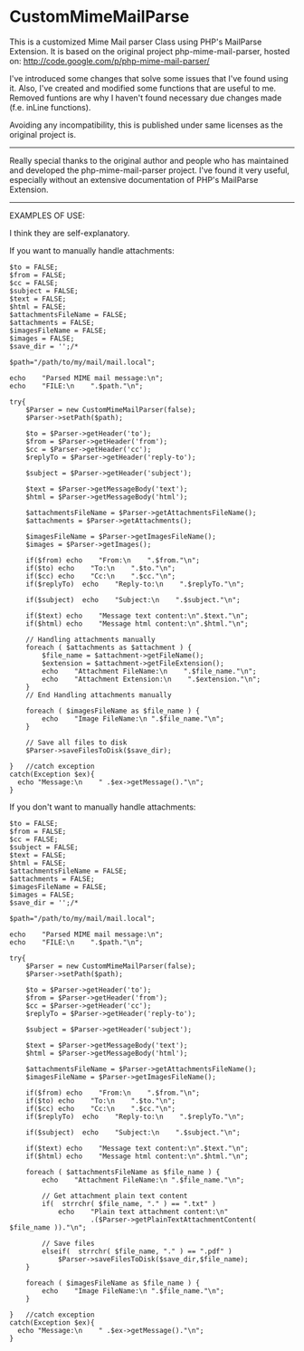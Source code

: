 CustomMimeMailParse
===================

This is a customized Mime Mail parser Class using PHP's MailParse Extension.
It is based on the original project php-mime-mail-parser, hosted on:
http://code.google.com/p/php-mime-mail-parser/

I've introduced some changes that solve some issues that I've found using it.
Also, I've created and modified some functions that are useful to me.
Removed funtions are why I haven't found necessary due changes made (f.e. inLine functions).
 
Avoiding any incompatibility, this is published under same licenses as the original project is.


******************************************************************************

Really special thanks to the original author and people who has maintained and developed the php-mime-mail-parser project. I've found it very useful, especially without an extensive documentation of PHP's MailParse Extension.

******************************************************************************


EXAMPLES OF USE:

I think they are self-explanatory.

If you want to manually handle attachments:

    $to = FALSE;
    $from = FALSE;
    $cc = FALSE;
    $subject = FALSE;
    $text = FALSE;
    $html = FALSE;
    $attachmentsFileName = FALSE;  
    $attachments = FALSE;
    $imagesFileName = FALSE;
    $images = FALSE;
    $save_dir = '';/*
    
    $path="/path/to/my/mail/mail.local";    

    echo    "Parsed MIME mail message:\n";
    echo    "FILE:\n    ".$path."\n";
    
    try{
        $Parser = new CustomMimeMailParser(false);
        $Parser->setPath($path);

        $to = $Parser->getHeader('to');
        $from = $Parser->getHeader('from');
        $cc = $Parser->getHeader('cc');
        $replyTo = $Parser->getHeader('reply-to');
        
        $subject = $Parser->getHeader('subject');
        
        $text = $Parser->getMessageBody('text');
        $html = $Parser->getMessageBody('html');
        
        $attachmentsFileName = $Parser->getAttachmentsFileName();    
        $attachments = $Parser->getAttachments();
        
        $imagesFileName = $Parser->getImagesFileName();
        $images = $Parser->getImages();

        if($from) echo    "From:\n    ".$from."\n";
        if($to) echo    "To:\n    ".$to."\n";
        if($cc) echo    "Cc:\n    ".$cc."\n";
        if($replyTo)  echo    "Reply-to:\n    ".$replyTo."\n";
            
        if($subject)  echo    "Subject:\n    ".$subject."\n";
            
        if($text) echo    "Message text content:\n".$text."\n";
        if($html) echo    "Message html content:\n".$html."\n"; 
        
        // Handling attachments manually
        foreach ( $attachments as $attachment ) {        
            $file_name = $attachment->getFileName();
            $extension = $attachment->getFileExtension();
            echo    "Attachment FileName:\n    ".$file_name."\n"; 
            echo    "Attachment Extension:\n    ".$extension."\n";
        }
        // End Handling attachments manually
        
        foreach ( $imagesFileName as $file_name ) {
            echo    "Image FileName:\n ".$file_name."\n";    
        }

        // Save all files to disk
        $Parser->saveFilesToDisk($save_dir);
        
    }   //catch exception
    catch(Exception $ex){
      echo "Message:\n    " .$ex->getMessage()."\n";    
    }



If you don't want to manually handle attachments:

    $to = FALSE;
    $from = FALSE;
    $cc = FALSE;
    $subject = FALSE;
    $text = FALSE;
    $html = FALSE;
    $attachmentsFileName = FALSE;  
    $attachments = FALSE;
    $imagesFileName = FALSE;
    $images = FALSE;
    $save_dir = '';/*
    
    $path="/path/to/my/mail/mail.local";
    
    echo    "Parsed MIME mail message:\n";
    echo    "FILE:\n    ".$path."\n";
    
    try{
        $Parser = new CustomMimeMailParser(false);
        $Parser->setPath($path);

        $to = $Parser->getHeader('to');
        $from = $Parser->getHeader('from');
        $cc = $Parser->getHeader('cc');
        $replyTo = $Parser->getHeader('reply-to');
        
        $subject = $Parser->getHeader('subject');
        
        $text = $Parser->getMessageBody('text');
        $html = $Parser->getMessageBody('html');
        
        $attachmentsFileName = $Parser->getAttachmentsFileName();        
        $imagesFileName = $Parser->getImagesFileName();

        if($from) echo    "From:\n    ".$from."\n";
        if($to) echo    "To:\n    ".$to."\n";
        if($cc) echo    "Cc:\n    ".$cc."\n";
        if($replyTo)  echo    "Reply-to:\n    ".$replyTo."\n";
            
        if($subject)  echo    "Subject:\n    ".$subject."\n";
            
        if($text) echo    "Message text content:\n".$text."\n";
        if($html) echo    "Message html content:\n".$html."\n";
        
        foreach ( $attachmentsFileName as $file_name ) {
            echo    "Attachment FileName:\n ".$file_name."\n";
            
            // Get attachment plain text content
            if(  strrchr( $file_name, "." ) == ".txt" )
                echo    "Plain text attachment content:\n"
                        .($Parser->getPlainTextAttachmentContent( $file_name ))."\n";
            
            // Save files                        
            elseif(  strrchr( $file_name, "." ) == ".pdf" )
                $Parser->saveFilesToDisk($save_dir,$file_name);
        }
        
        foreach ( $imagesFileName as $file_name ) {
            echo    "Image FileName:\n ".$file_name."\n";    
        }
        
    }   //catch exception
    catch(Exception $ex){
      echo "Message:\n    " .$ex->getMessage()."\n";    
    }


